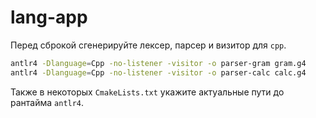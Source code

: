 # lang-app
Перед сброкой сгенерируйте лексер, парсер и визитор для `сpp`.
```bash
antlr4 -Dlanguage=Cpp -no-listener -visitor -o parser-gram gram.g4
antlr4 -Dlanguage=Cpp -no-listener -visitor -o parser-calc calc.g4
```
Также в некоторых `CmakeLists.txt` укажите актуальные пути до рантайма `antlr4`.

